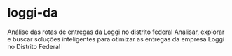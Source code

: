 # loggi-da
Análise das rotas de entregas da Loggi no distrito federal
Analisar, explorar e buscar soluções inteligentes para otimizar as entregas da empresa Loggi no Distrito Federal
